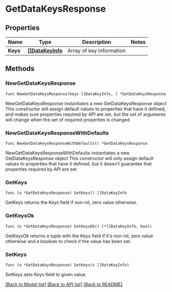 # GetDataKeysResponse

## Properties

Name | Type | Description | Notes
------------ | ------------- | ------------- | -------------
**Keys** | [**[]DataKeyInfo**](DataKeyInfo.md) | Array of key information | 

## Methods

### NewGetDataKeysResponse

`func NewGetDataKeysResponse(keys []DataKeyInfo, ) *GetDataKeysResponse`

NewGetDataKeysResponse instantiates a new GetDataKeysResponse object
This constructor will assign default values to properties that have it defined,
and makes sure properties required by API are set, but the set of arguments
will change when the set of required properties is changed

### NewGetDataKeysResponseWithDefaults

`func NewGetDataKeysResponseWithDefaults() *GetDataKeysResponse`

NewGetDataKeysResponseWithDefaults instantiates a new GetDataKeysResponse object
This constructor will only assign default values to properties that have it defined,
but it doesn't guarantee that properties required by API are set

### GetKeys

`func (o *GetDataKeysResponse) GetKeys() []DataKeyInfo`

GetKeys returns the Keys field if non-nil, zero value otherwise.

### GetKeysOk

`func (o *GetDataKeysResponse) GetKeysOk() (*[]DataKeyInfo, bool)`

GetKeysOk returns a tuple with the Keys field if it's non-nil, zero value otherwise
and a boolean to check if the value has been set.

### SetKeys

`func (o *GetDataKeysResponse) SetKeys(v []DataKeyInfo)`

SetKeys sets Keys field to given value.



[[Back to Model list]](../README.md#documentation-for-models) [[Back to API list]](../README.md#documentation-for-api-endpoints) [[Back to README]](../README.md)


